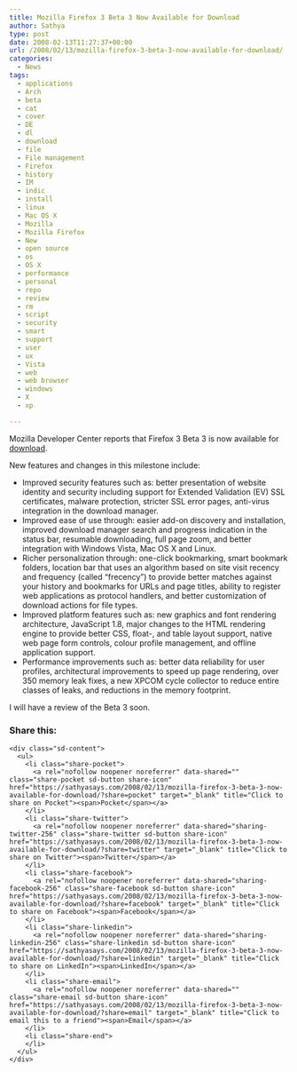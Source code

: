 ```yaml
---
title: Mozilla Firefox 3 Beta 3 Now Available for Download
author: Sathya
type: post
date: 2008-02-13T11:27:37+00:00
url: /2008/02/13/mozilla-firefox-3-beta-3-now-available-for-download/
categories:
  - News
tags:
  - applications
  - Arch
  - beta
  - cat
  - cover
  - DE
  - dl
  - download
  - file
  - File management
  - Firefox
  - history
  - IM
  - indic
  - install
  - linux
  - Mac OS X
  - Mozilla
  - Mozilla Firefox
  - New
  - open source
  - os
  - OS X
  - performance
  - personal
  - repo
  - review
  - rm
  - script
  - security
  - smart
  - support
  - user
  - ux
  - Vista
  - web
  - web browser
  - windows
  - X
  - xp

---
```

Mozilla Developer Center reports that Firefox 3 Beta 3 is now available for [download][1].

New features and changes in this milestone include:

  * Improved security features such as: better presentation of website identity and security including support for Extended Validation (EV) SSL certificates, malware protection, stricter SSL error pages, anti-virus integration in the download manager.
  * Improved ease of use through: easier add-on discovery and installation, improved download manager search and progress indication in the status bar, resumable downloading, full page zoom, and better integration with Windows Vista, Mac OS X and Linux.
  * Richer personalization through: one-click bookmarking, smart bookmark folders, location bar that uses an algorithm based on site visit recency and frequency (called “frecency”) to provide better matches against your history and bookmarks for URLs and page titles, ability to register web applications as protocol handlers, and better customization of download actions for file types.
  * Improved platform features such as: new graphics and font rendering architecture, JavaScript 1.8, major changes to the HTML rendering engine to provide better CSS, float-, and table layout support, native web page form controls, colour profile management, and offline application support.
  * Performance improvements such as: better data reliability for user profiles, architectural improvements to speed up page rendering, over 350 memory leak fixes, a new XPCOM cycle collector to reduce entire classes of leaks, and reductions in the memory footprint.

I will have a review of the Beta 3 soon.

<div class="sharedaddy sd-sharing-enabled">
  <div class="robots-nocontent sd-block sd-social sd-social-icon-text sd-sharing">
    <h3 class="sd-title">
      Share this:
    </h3>
    
    <div class="sd-content">
      <ul>
        <li class="share-pocket">
          <a rel="nofollow noopener noreferrer" data-shared="" class="share-pocket sd-button share-icon" href="https://sathyasays.com/2008/02/13/mozilla-firefox-3-beta-3-now-available-for-download/?share=pocket" target="_blank" title="Click to share on Pocket"><span>Pocket</span></a>
        </li>
        <li class="share-twitter">
          <a rel="nofollow noopener noreferrer" data-shared="sharing-twitter-256" class="share-twitter sd-button share-icon" href="https://sathyasays.com/2008/02/13/mozilla-firefox-3-beta-3-now-available-for-download/?share=twitter" target="_blank" title="Click to share on Twitter"><span>Twitter</span></a>
        </li>
        <li class="share-facebook">
          <a rel="nofollow noopener noreferrer" data-shared="sharing-facebook-256" class="share-facebook sd-button share-icon" href="https://sathyasays.com/2008/02/13/mozilla-firefox-3-beta-3-now-available-for-download/?share=facebook" target="_blank" title="Click to share on Facebook"><span>Facebook</span></a>
        </li>
        <li class="share-linkedin">
          <a rel="nofollow noopener noreferrer" data-shared="sharing-linkedin-256" class="share-linkedin sd-button share-icon" href="https://sathyasays.com/2008/02/13/mozilla-firefox-3-beta-3-now-available-for-download/?share=linkedin" target="_blank" title="Click to share on LinkedIn"><span>LinkedIn</span></a>
        </li>
        <li class="share-email">
          <a rel="nofollow noopener noreferrer" data-shared="" class="share-email sd-button share-icon" href="https://sathyasays.com/2008/02/13/mozilla-firefox-3-beta-3-now-available-for-download/?share=email" target="_blank" title="Click to email this to a friend"><span>Email</span></a>
        </li>
        <li class="share-end">
        </li>
      </ul>
    </div>
  </div>
</div>

 [1]: http://developer.mozilla.org/devnews/index.php/2008/02/12/firefox-3-beta-3-now-available-for-download/